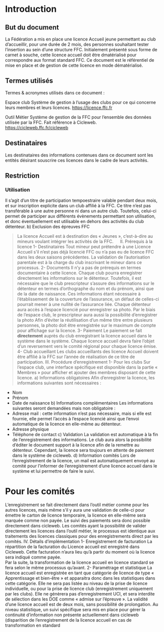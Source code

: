 
# Introduction
## <a name='Butdudocument'></a>But du document
La Fédération a mis en place une licence Accueil jeune permettant au club d’accueillir, pour une durée de 2 mois, des personnes souhaitant tester l’insertion au sein d’une structure FFC.
Initialement présenté sous forme de carnet à souche, cette licence accueil doit être dmatérialisé pour correspondre aux format standard FFC.
Ce document est le référentiel de mise en place et de gestion de cette licence en mode dématérialisé.
##	Termes utilisés
Termes & acronymes utilisés dans ce document :

Espace club	Système de gestion à l’usage des clubs pour ce qui concerne leurs membres et leurs licences. https://licence.ffc.fr 

Outil Métier	Système de gestion de la FFC pour l’ensemble des données utilisée par la FFC. Fait référence à Cicleweb. https://cicleweb.ffc.fr/cicleweb 

##	Destinataires
Les destinataires des informations contenues dans ce document sont les entités désirant souscrire ces licences dans le cadre de leurs activités.
##	Restriction
###	Utilisation
Il s’agit d’un titre de participation tempoestraire valable pendant deux mois, et sur inscription explicite dans un club affilié à la FFC. 
Ce titre n’est pas transférable à une autre personne ni dans un autre club.
Toutefois, celui-ci permet de participer aux différents évènements permettant son utilisation, et donc éventuellement est utilisable en dehors des activités du club détenteur.
b)	Exclusion des épreuves FFC
> La licence Accueil est à destination des « Jeunes », c’est-à-dire au mineurs voulant intégrer les activités de la FFC.
 
II.	Prérequis à la licence
1-	Destinataires
Tout mineur peut prétendre à une Licence Accueil s’il n’est pas déjà licencié FFC ou n’a pas eu de licence FFC dans les deux saisons précédentes.
La validation de l’autorisation parentale est à la charge du club inscrivant le mineur dans ce processus.
2-	Documents
Il n’y a pas de prérequis en termes documentaire à cette licence.
Chaque club pourra enregistrer directement les informations sur le détenteur. Toutefois, il est nécessaire que le club prescripteur s’assure des informations sur le détenteur en termes d’orthographe du nom et du prénom, ainsi que de la date de naissance. Ces informations étant nécessaire à l’établissement de la couverture de l’assurance, un défaut de celles-ci pourrait mener à une nullité de l’assurance liée.
Chaque détenteur aura accès à l’espace licencié pour enregistrer sa photo. Par le biais de l’espace club, le prescripteur aura aussi la possibilité d’enregistrer la photo
Afin d’éviter la réutilisation d’un même titre entre plusieurs personnes, la photo doit être enregistrée sur le maximum de compte pour affichage sur la licence.
3-	Paiement
Le paiement se fait <b>directement</b> auprès du club enregistrant la licence accueil dans le système dans le système.
Chaque licence accueil devra faire l’objet d’un reversement vers le comité régional pour chaque licence émise.
4-	Club accueillant
Les clubs accueillants des licence Accueil doivent être affilié à la FFC sur l’année de réalisation de ce titre de participation.
III.	Procédure d’enregistrement
1-	Pour les clubs
Sur l’espace club, une interface spécifique est disponible dans la partie « Membres » pour afficher et ajouter des membres disposant de cette licence.
a)	Informations obligatoires
Afin d’enregistrer la licence, les informations suivantes sont nécessaires :
-	Nom
-	Prénom
-	Date de naissance
b)	Informations complémentaires
Les informations suivantes seront demandées mais non obligatoire :
-	Adresse mail : cette information n’est pas nécessaire, mais si elle est fournie, elle permet l’accès à l’espace licencié ainsi que l’envoi automatique de la licence en elle-même au détenteur.
-	Adresse physique
-	Téléphone de contact
c)	Validation
La validation est automatique à la fin de l’enregistrement des informations. Le club aura alors la possibilité d’éditer le document support à la licence afin de la remettre au détenteur.
Cependant, la licence sera toujours en attente de paiement dans le système de cicleweb.
d)	Information comités
Lors de l’enregistrement de la licence, un mail est automatiquement envoyé au comité pour l’informer de l’enregistrement d’une licence accueil dans le système et lui permettre de faire le suivi.

# Pour les comités
L’enregistrement se fait directement dans l’outil métier comme pour les autres licences, mais même s’il y aura une validation de celle-ci pour émettre le carton de licence temporaire, la licence en elle-même sera marquée comme non payée.
Le suivi des paiements sera donc possible directement dans cicleweb.
Les comités ayant la possibilité de valider directement les licences dans l’outil métier, le processus est identique aux traitements des licences classiques pour des enregistrements direct par les comités.
IV.	Détails d’implémentation
1-	Enregistrement de facturation
La répartition de la facturation du Licence accueil est enregistré dans Cicleweb. Cette facturation n’aura lieu qu’à partir du moment où la licence sera indiqué comme payée.  
Par la suite, la transformation de la licence accueil en licence standard se fera selon le même processus qu’avant.
2-	Paramétrage et statistique
La licence accueil est enregistrée en tant que catégorie de licence de type « Apprentissage et bien-être » et apparaitra donc dans les statistiques dans cette catégorie.
Elle ne sera pas listée au niveau de la prise de licence individuelle, ou pour la prise de licence club (enregistrement uniquement par les clubs).
Elle ne génèrera pas d’enregistrement UCI, et sera interdite de sélection dans les DOE comme « admise sur l’épreuve ».
La validité d’une licence accueil est de deux mois, sans possibilité de prolongation.
Au niveau statistique, un suivi spécifique sera mis en place pour gérer la continuité d’information non présente actuellement dans cicleweb (disparition de l’enregistrement de la licence accueil en cas de transformation en standard
